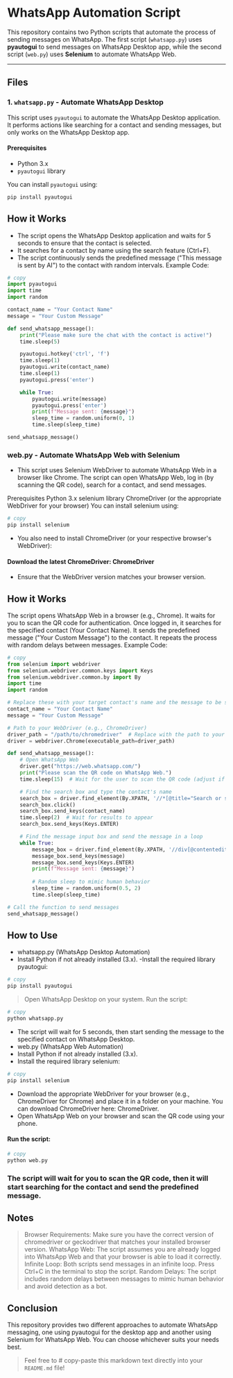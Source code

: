 # WhatsApp Automation Script

This repository contains two Python scripts that automate the process of sending messages on WhatsApp. The first script (`whatsapp.py`) uses **pyautogui** to send messages on WhatsApp Desktop app, while the second script (`web.py`) uses **Selenium** to automate WhatsApp Web.

---

## Files

### 1. `whatsapp.py` - Automate WhatsApp Desktop

This script uses `pyautogui` to automate the WhatsApp Desktop application. It performs actions like searching for a contact and sending messages, but only works on the WhatsApp Desktop app.

#### Prerequisites

- Python 3.x
- `pyautogui` library

You can install `pyautogui` using:
```bash
pip install pyautogui
```
## How it Works
- The script opens the WhatsApp Desktop application and waits for 5 seconds to ensure that the contact is selected.
- It searches for a contact by name using the search feature (Ctrl+F).
- The script continuously sends the predefined message ("This message is sent by AI") to the contact with random intervals.
Example Code:
```python
# copy
import pyautogui
import time
import random

contact_name = "Your Contact Name"
message = "Your Custom Message"

def send_whatsapp_message():
    print("Please make sure the chat with the contact is active!")
    time.sleep(5)

    pyautogui.hotkey('ctrl', 'f')
    time.sleep(1)
    pyautogui.write(contact_name)
    time.sleep(1)
    pyautogui.press('enter')

    while True:
        pyautogui.write(message)
        pyautogui.press('enter')
        print(f"Message sent: {message}")
        sleep_time = random.uniform(0, 1)
        time.sleep(sleep_time)

send_whatsapp_message()
```
### web.py - Automate WhatsApp Web with Selenium
- This script uses Selenium WebDriver to automate WhatsApp Web in a browser like Chrome. The script can open WhatsApp Web, log in (by scanning the QR code), search for a contact, and send messages.

Prerequisites
Python 3.x
selenium library
ChromeDriver (or the appropriate WebDriver for your browser)
You can install selenium using:

``` bash
# copy
pip install selenium
```
- You also need to install ChromeDriver (or your respective browser's WebDriver):

#### Download the latest ChromeDriver: ChromeDriver
- Ensure that the WebDriver version matches your browser version.
## How it Works
The script opens WhatsApp Web in a browser (e.g., Chrome).
It waits for you to scan the QR code for authentication.
Once logged in, it searches for the specified contact (Your Contact Name).
It sends the predefined message ("Your Custom Message") to the contact.
It repeats the process with random delays between messages.
Example Code:
``` python
# copy
from selenium import webdriver
from selenium.webdriver.common.keys import Keys
from selenium.webdriver.common.by import By
import time
import random

# Replace these with your target contact's name and the message to be sent
contact_name = "Your Contact Name"
message = "Your Custom Message"

# Path to your WebDriver (e.g., ChromeDriver)
driver_path = "/path/to/chromedriver"  # Replace with the path to your driver
driver = webdriver.Chrome(executable_path=driver_path)

def send_whatsapp_message():
    # Open WhatsApp Web
    driver.get("https://web.whatsapp.com/")
    print("Please scan the QR code on WhatsApp Web.")
    time.sleep(15)  # Wait for the user to scan the QR code (adjust if necessary)

    # Find the search box and type the contact's name
    search_box = driver.find_element(By.XPATH, '//*[@title="Search or start new chat"]')
    search_box.click()
    search_box.send_keys(contact_name)
    time.sleep(2)  # Wait for results to appear
    search_box.send_keys(Keys.ENTER)

    # Find the message input box and send the message in a loop
    while True:
        message_box = driver.find_element(By.XPATH, '//div[@contenteditable="true"][@data-tab="1"]')
        message_box.send_keys(message)
        message_box.send_keys(Keys.ENTER)
        print(f"Message sent: {message}")
        
        # Random sleep to mimic human behavior
        sleep_time = random.uniform(0.5, 2)
        time.sleep(sleep_time)

# Call the function to send messages
send_whatsapp_message()
```
## How to Use
- whatsapp.py (WhatsApp Desktop Automation)
- Install Python if not already installed (3.x).
-Install the required library pyautogui:
``` bash
# copy
pip install pyautogui
```
> Open WhatsApp Desktop on your system.
> Run the script:
``` bash
# copy
python whatsapp.py
```
- The script will wait for 5 seconds, then start sending the message to the specified contact on WhatsApp Desktop.
- web.py (WhatsApp Web Automation)
- Install Python if not already installed (3.x).
- Install the required library selenium:
```bash
# copy
pip install selenium
```
- Download the appropriate WebDriver for your browser (e.g., ChromeDriver for Chrome) and place it in a folder on your machine. You can download ChromeDriver here: ChromeDriver.
- Open WhatsApp Web on your browser and scan the QR code using your phone.
#### Run the script:
```bash
# copy
python web.py
``` 
### The script will wait for you to scan the QR code, then it will start searching for the contact and send the predefined message.
## Notes
> Browser Requirements: Make sure you have the correct version of chromedriver or geckodriver that matches your installed browser version.
>  WhatsApp Web: The script assumes you are already logged into WhatsApp Web and that your browser is able to load it correctly.
> Infinite Loop: Both scripts send messages in an infinite loop. Press Ctrl+C in the terminal to stop the script.
> Random Delays: The script includes random delays between messages to mimic human behavior and avoid detection as a bot.
## Conclusion
This repository provides two different approaches to automate WhatsApp messaging, one using pyautogui for the desktop app and another using Selenium for WhatsApp Web. You can choose whichever suits your needs best.

> Feel free to # copy-paste this markdown text directly into your `README.md` file!

